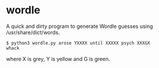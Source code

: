 # wordle

A quick and dirty program to generate Wordle guesses using
/usr/share/dict/words.

```
$ python3 wordle.py arose YXXXX until XXXXX psych XXXGX
whack
```

where X is grey, Y is yellow and G is green.
